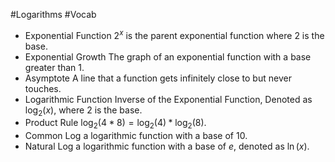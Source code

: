 #Logarithms
#Vocab

- Exponential Function
  $2^{x}$ is the parent exponential function where $2$ is the base.
- Exponential Growth
  The graph of an exponential function with a base greater than 1.
- Asymptote
  A line that a function gets infinitely close to but never touches.
- Logarithmic Function
  Inverse of the Exponential Function, Denoted as $\log_2(x)$, where $2$ is the base.
- Product Rule
  $\log_2(4 * 8) = \log_2(4)*\log_2(8)$.
- Common Log
  a logarithmic function with a base of $10$.
- Natural Log
  a logarithmic function with a base of $e$, denoted as $\ln(x)$.
